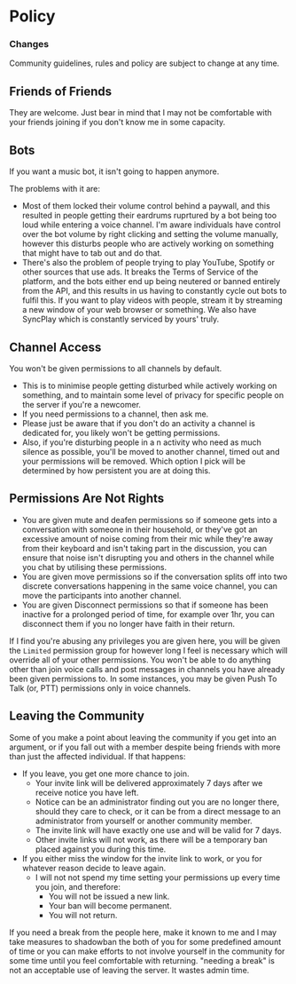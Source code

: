 # Policy
### Changes
Community guidelines, rules and policy are subject to change at any time.

## Friends of Friends
They are welcome. Just bear in mind that I may not be comfortable with your friends joining if you don't know me in some capacity.

## Bots
If you want a music bot, it isn't going to happen anymore.

The problems with it are:
- Most of them locked their volume control behind a paywall, and this resulted in people getting their eardrums ruprtured by a bot being too loud while entering a voice channel. I'm aware individuals have control over the bot volume by right clicking and setting the volume manually, however this disturbs people who are actively working on something that might have to tab out and do that.
- There's also the problem of people trying to play YouTube, Spotify or other sources that use ads. It breaks the Terms of Service of the platform, and the bots either end up being neutered or banned entirely from the API, and this results in us having to constantly cycle out bots to fulfil this. If you want to play videos with people, stream it by streaming a new window of your web browser or something. We also have SyncPlay which is constantly serviced by yours' truly.

## Channel Access
You won't be given permissions to all channels by default.
 - This is to minimise people getting disturbed while actively working on something, and to maintain some level of privacy for specific people on the server if you're a newcomer.
 - If you need permissions to a channel, then ask me.
 - Please just be aware that if you don't do an activity a channel is dedicated for, you likely won't be getting permissions.
 - Also, if you're disturbing people in a n activity who need as much silence as possible, you'll be moved to another channel, timed out and your permissions will be removed. Which option I pick will be determined by how persistent you are at doing this.

## Permissions Are Not Rights
- You are given mute and deafen permissions so if someone gets into a conversation with someone in their household, or they've got an excessive amount of noise coming from their mic while they're away from their keyboard and isn't taking part in the discussion, you can ensure that noise isn't disrupting you and others in the channel while you chat by utilising these permissions.
- You are given move permissions so if the conversation splits off into two discrete conversations happening in the same voice channel, you can move the participants into another channel.
- You are given Disconnect permissions so that if someone has been inactive for a prolonged period of time, for example over 1hr, you can disconnect them if you no longer have faith in their return.

If I find you're abusing any privileges you are given here, you will be given the `Limited` permission group for however long I feel is necessary which will override all of your other permissions. You won't be able to do anything other than join voice calls and post messages in channels you have already been given permissions to. In some instances, you may be given Push To Talk (or, PTT) permissions only in voice channels.

## Leaving the Community
Some of you make a point about leaving the community if you get into an argument, or if you fall out with a member despite being friends with more than just the affected individual. If that happens:
- If you leave, you get one more chance to join.
  - Your invite link will be delivered approximately 7 days after we receive notice you have left.
  - Notice can be an administrator finding out you are no longer there, should they care to check, or it can be from a direct message to an administrator from yourself or another community member.
  - The invite link will have exactly one use and will be valid for 7 days.
  - Other invite links will not work, as there will be a temporary ban placed against you during this time.
- If you either miss the window for the invite link to work, or you for whatever reason decide to leave again.
  - I will not not spend my time setting your permissions up every time you join, and therefore:
    - You will not be issued a new link.
    - Your ban will become permanent.
    - You will not return.

If you need a break from the people here, make it known to me and I may take measures to shadowban the both of you for some predefined amount of time or you can make efforts to not involve yourself in the community for some time until you feel comfortable with returning. "needing a break" is not an acceptable use of leaving the server. It wastes admin time.
